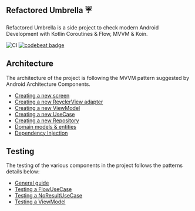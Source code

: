 ## Refactored Umbrella :umbrella:

Refactored Umbrella is a side project to check modern Android Development with Kotlin Coroutines & Flow, MVVM & Koin.

![CI](https://github.com/pavlospt/refactored-umbrella/workflows/CI/badge.svg)
[![codebeat badge](https://codebeat.co/badges/c295fabe-b012-4eae-a36f-699951afba18)](https://codebeat.co/projects/github-com-pavlospt-refactored-umbrella-master)

## Architecture

The architecture of the project is following the MVVM pattern suggested by Android Architecture Components.

- [Creating a new screen](docs/NEW_SCREEN.md)
- [Creating a new ReyclerView adapter](docs/NEW_RV_ADAPTER.md)
- [Creating a new ViewModel](docs/NEW_VIEWMODEL.md)
- [Creating a new UseCase](docs/NEW_USECASE.md)
- [Creating a new Repository](docs/NEW_REPOSITORY.md)
- [Domain models & entities](docs/DOMAIN_MODELS_ENTITIES.md)
- [Dependency Injection](docs/DI.md)

## Testing

The testing of the various components in the project follows the patterns details below:

- [General guide](docs/testing/GENERAL_GUIDE.md)
- [Testing a FlowUseCase](docs/testing/FLOW_USECASE.md)
- [Testing a NoResultUseCase](docs/testing/NO_RESULT_USECASE.md)
- [Testing a ViewModel](docs/testing/VIEW_MODEL.md)
